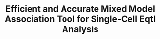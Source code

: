 ---
layout: paper
categories: papers
permalink: papers/saige-wcpg
id: saige-wcpg
title: "Efficient and Accurate Mixed Model Association Tool for Single-Cell Eqtl Analysis"
authors:
- W. Zhou
- A. Cuomo
- A. Xue
- M. Kanai
- G. Chau
- C. Krishna
- R. Xavier
- D. MacArthur
- J. Powell
- M. Daly
- B. Neale
venue: "World Congress of Psychiatric Genetics"
venue-shorthand: WCPG
location: Singapore
year: 2024
# url: /papers/saige-wcpg
# pdf: /papers/24-wcpg-mixed-model.pdf
# poster: /assets/24-wcpg-mixed-model-poster.pdf
type: poster
# figure: /images/papers/24-mixed-model-eqtl.png
# doi: 
# highlight:
selected: false
featured: false
# feature-order: 
# feature-title: 
# feature-description: 
# image: /images/papers/24-mixed-model-eqtl.png
coming-soon: false
---